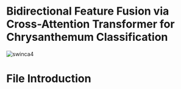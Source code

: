 # Bidirectional Feature Fusion via Cross-Attention Transformer for Chrysanthemum Classification
![swinca4](https://github.com/user-attachments/assets/84281dbf-6471-48fc-bb2b-9c7b66c376a1)
# File Introduction
